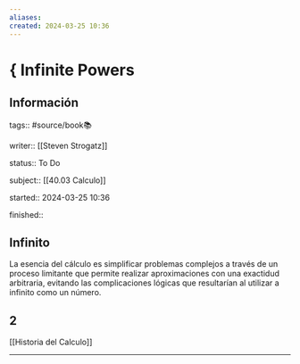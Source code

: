 ```yaml
---
aliases: 
created: 2024-03-25 10:36
---
```

# { Infinite Powers
## Información
tags:: #source/book📚 

writer:: [[Steven Strogatz]]

status:: To Do

subject:: [[40.03 Calculo]]

started:: 2024-03-25 10:36

finished::

## Infinito
La esencia del cálculo es simplificar problemas complejos a través de un proceso limitante que permite realizar aproximaciones con una exactidud arbitraria, evitando las complicaciones lógicas que resultarían al utilizar a infinito como un número.

## 2
[[Historia del Calculo]]
___

